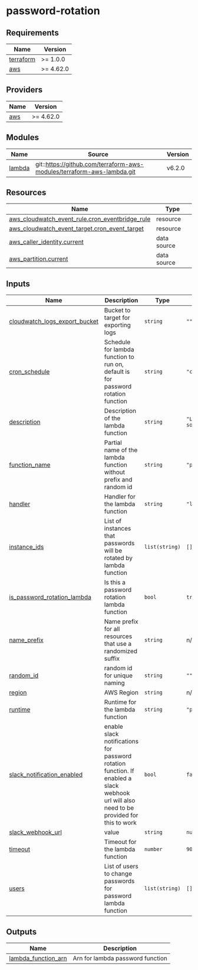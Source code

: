 # password-rotation

<!-- BEGINNING OF PRE-COMMIT-TERRAFORM DOCS HOOK -->
## Requirements

| Name | Version |
|------|---------|
| <a name="requirement_terraform"></a> [terraform](#requirement\_terraform) | >= 1.0.0 |
| <a name="requirement_aws"></a> [aws](#requirement\_aws) | >= 4.62.0 |

## Providers

| Name | Version |
|------|---------|
| <a name="provider_aws"></a> [aws](#provider\_aws) | >= 4.62.0 |

## Modules

| Name | Source | Version |
|------|--------|---------|
| <a name="module_lambda"></a> [lambda](#module\_lambda) | git::https://github.com/terraform-aws-modules/terraform-aws-lambda.git | v6.2.0 |

## Resources

| Name | Type |
|------|------|
| [aws_cloudwatch_event_rule.cron_eventbridge_rule](https://registry.terraform.io/providers/hashicorp/aws/latest/docs/resources/cloudwatch_event_rule) | resource |
| [aws_cloudwatch_event_target.cron_event_target](https://registry.terraform.io/providers/hashicorp/aws/latest/docs/resources/cloudwatch_event_target) | resource |
| [aws_caller_identity.current](https://registry.terraform.io/providers/hashicorp/aws/latest/docs/data-sources/caller_identity) | data source |
| [aws_partition.current](https://registry.terraform.io/providers/hashicorp/aws/latest/docs/data-sources/partition) | data source |

## Inputs

| Name | Description | Type | Default | Required |
|------|-------------|------|---------|:--------:|
| <a name="input_cloudwatch_logs_export_bucket"></a> [cloudwatch\_logs\_export\_bucket](#input\_cloudwatch\_logs\_export\_bucket) | Bucket to target for exporting logs | `string` | `""` | no |
| <a name="input_cron_schedule"></a> [cron\_schedule](#input\_cron\_schedule) | Schedule for lambda function to run on, default is for password rotation function | `string` | `"cron(0 0 1 * ? *)"` | no |
| <a name="input_description"></a> [description](#input\_description) | Description of the lambda function | `string` | `"Lambda Function that performs some predefined action"` | no |
| <a name="input_function_name"></a> [function\_name](#input\_function\_name) | Partial name of the lambda function without prefix and random id | `string` | `"password-function"` | no |
| <a name="input_handler"></a> [handler](#input\_handler) | Handler for the lambda function | `string` | `"lambda_function.lambda_handler"` | no |
| <a name="input_instance_ids"></a> [instance\_ids](#input\_instance\_ids) | List of instances that passwords will be rotated by lambda function | `list(string)` | `[]` | no |
| <a name="input_is_password_rotation_lambda"></a> [is\_password\_rotation\_lambda](#input\_is\_password\_rotation\_lambda) | Is this a password rotation lambda function | `bool` | `true` | no |
| <a name="input_name_prefix"></a> [name\_prefix](#input\_name\_prefix) | Name prefix for all resources that use a randomized suffix | `string` | n/a | yes |
| <a name="input_random_id"></a> [random\_id](#input\_random\_id) | random id for unique naming | `string` | `""` | no |
| <a name="input_region"></a> [region](#input\_region) | AWS Region | `string` | n/a | yes |
| <a name="input_runtime"></a> [runtime](#input\_runtime) | Runtime for the lambda function | `string` | `"python3.9"` | no |
| <a name="input_slack_notification_enabled"></a> [slack\_notification\_enabled](#input\_slack\_notification\_enabled) | enable slack notifications for password rotation function. If enabled a slack webhook url will also need to be provided for this to work | `bool` | `false` | no |
| <a name="input_slack_webhook_url"></a> [slack\_webhook\_url](#input\_slack\_webhook\_url) | value | `string` | `null` | no |
| <a name="input_timeout"></a> [timeout](#input\_timeout) | Timeout for the lambda function | `number` | `900` | no |
| <a name="input_users"></a> [users](#input\_users) | List of users to change passwords for password lambda function | `list(string)` | `[]` | no |

## Outputs

| Name | Description |
|------|-------------|
| <a name="output_lambda_function_arn"></a> [lambda\_function\_arn](#output\_lambda\_function\_arn) | Arn for lambda password function |
<!-- END OF PRE-COMMIT-TERRAFORM DOCS HOOK -->
